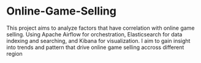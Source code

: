 # Online-Game-Selling
This project aims to analyze factors that have correlation with online game selling. Using Apache Airflow for orchestration, Elasticsearch for data indexing and searching, and Kibana for visualization. I aim to gain insight into trends and pattern that drive online game selling accross different region
